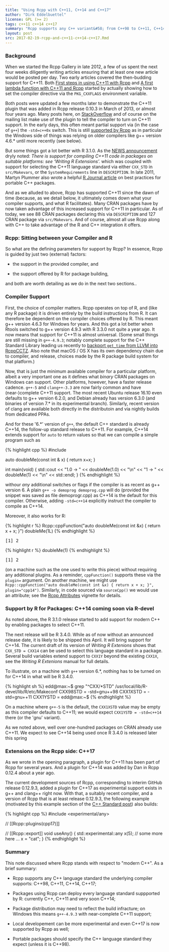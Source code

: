 ```yaml
---
title: "Using Rcpp with C++11, C++14 and C++17"
author: "Dirk Eddelbuettel"
license: GPL (>= 2)
tags: c++11 c++14 c++17 
summary: "Rcpp supports any C++ variant&#58; from C++98 to C++11, C++14 and now C++17"
layout: post
src: 2017-02-19-rcpp-and-c++11-c++14-c++17.Rmd
---
```


### Background

When we started the Rcpp Gallery in late 2012, a few of us spent the next four weeks diligently
writing articles ensuring that at least one new article would be posted per day. Two early articles
covered the then-budding support for C++11.  Both
[First steps in using C++11 with Rcpp](https://gallery.rcpp.org/articles/first-steps-with-C++11/) and
[A first lambda function with C++11 and Rcpp](https://gallery.rcpp.org/articles/simple-lambda-func-c++11/)
started by actually showing how to set the compiler directive via the `PKG_CXXFLAGS` environment
variable.

Both posts were updated a few months later to demonstrate the C++11 plugin that was added in Rcpp
release 0.10.3 in March of 2013, or almost four years ago.  Many posts here, on
[StackOverflow](http://stackoverflow.com/questions/tagged/rcpp) and of course on the mailing list
make use of the plugin to tell the compiler to turn on C++11 support.  In the early days, this often
meant partial support via (in the case of `g++`) the `-std=c++0x` switch. This is still
[supported by Rcpp](https://github.com/RcppCore/Rcpp/blob/f99737edbbe699c0128a735518af91a7f1d986da/R/Attributes.R#L464)
as in particular the Windows side of things was relying on older compilers like g++ version 4.6.*
until more recently (see below).

But some things got a lot better with R 3.1.0.  As the
[NEWS announcement](https://stat.ethz.ch/pipermail/r-announce/2014/000572.html) dryly noted: _There
is support for compiling C++11 code in packages on suitable platforms: see ‘Writing R Extensions’._
which was coupled with support for selecting the C++11 language standard via either `CXX_STD` in
`src/Makevars`, or the `SystemRequirements` line in `DESCRIPTION`. In late 2011, Martyn Plummer also
wrote a helpful
[R Journal article](https://journal.r-project.org/archive/2011-2/RJournal_2011-2_Plummer.pdf) on
best practices for portable C++ packages.

And as we alluded to above, Rcpp has supported C++11 since the dawn of time (because, as we detail
below, it ultimately comes down what your compiler supports, and what R facilitates).  Many CRAN
packages have by now taken advantage of this increased support for C++11 in particular.  As of
today, we see 88 CRAN packages declaring this via `DESCRIPTION` and 127 CRAN package via
`src/Makevars`.  And of course, almost all use Rcpp along with C++ to take advantage of the R and
C++ integration it offers.

### Rcpp: Sitting between your Compiler and R

So what are the defining parameters for support by Rcpp?  In essence, Rcpp is guided by just two
(external) factors:

- the support in the provided compiler, and 

- the support offered by R for package building,

and both are worth detailing as we do in the next two sections.. 

### Compiler Support

First, the choice of compiler matters. Rcpp operates on top of R, and (like any R package) it is
driven entirely by the build instructions from R.  It can therefore be dependent on the compiler
choices offered by R.  This meant g++ version 4.6.3 for Windows for years.  And this got a lot
better when Rtools switched to g++ version 4.9.3 with R 3.3.0 not quite a year ago.  It now means
that support for C++11 is almost universal.  (Some small things are still missing in `g++-4.9.3`;
notably complete support for the C++ Standard Library leading us recently to
[backport `get_time` from LLVM into RcppCCTZ](https://github.com/eddelbuettel/rcppcctz/pull/11). Also
note that macOS / OS X has its own dependency chain due to compiler, and release, choices made by
the R package build system for that platform.)

Now, that is just the minimum available compiler for a particular platform, albeit a very important
one as it defines what _binary_ CRAN packages on Windows can support.  Other platforms, however,
have a faster release cadence.  `g++-5` and `clang++-3.3` are now fairly common and have
(near-)complete C++11 support.  The most recent Ubuntu release 16.10 even defaults to g++ version
6.2.0, and Debian already has version 6.3.0 (and binaries of version 7.* in its experimental
branch). Similarly, recent version of clang are available both directly in the distributoin and via
nightly builds from dedicated PPAs.

And for these '6.*' version of `g++`, the default C++ standard is already C++14, the follow-up
standard release to C++11.  For example, C++14 extends support for `auto` to return values so that
we can compile a simple program such as


{% highlight cpp %}
#include <iostream>

auto doubleMe(const int & x) {
    return x+x;
}

int main(void) {
    std::cout << "1.0         -> " << doubleMe(1.0) << "\n"
              << "1           -> " << doubleMe(1)   << "\n"
              << std::endl;
}
{% endhighlight %}

withour _any_ additional switches or flags if the compiler is as recent as g++ version 6. A plain
`g++ -o demoprog demoprog.cpp` will do (provided the snippet was saved as file demoprogr.cpp) as
C++14 is the default for this compiler.  Otherwise, adding `-std=c++14` explicitly instruct the
compiler to compile as C++14.

Moreover, it also works for R:


{% highlight r %}
Rcpp::cppFunction("auto doubleMe(const int &x) { return x + x; }")
doubleMe(1L)
{% endhighlight %}



<pre class="output">
[1] 2
</pre>



{% highlight r %}
doubleMe(1)
{% endhighlight %}



<pre class="output">
[1] 2
</pre>

(on a machine such as the one used to write this piece) without requiring any additional plugins.
As a reminder, `cppFunction()` supports these via the `plugin=` argument. On another machine, we
might use `Rcpp::cppFunction("auto doubleMe(const int &x) { return x + x; }", plugin="cpp14")`.
Similarly, in code sourced via `sourceCpp()` we would use an attribute; see the
[Rcpp Attributes](https://cloud.r-project.org/package=Rcpp/vignettes/Rcpp-attributes.pdf) vignette
for details.


### Support by R for Packages: C++14 coming soon via R-devel

As noted above, the R 3.1.0 release started to add support for modern C++ by enabling packages to
select C++11.

The next release will be R 3.4.0. While as of now without an announced release date, it is likely to
be shipped this April. It will bring support for C++14.  The current draft of its version of
_Writing R Extenions_ shows that `CXX_STD = CXX14` can be used to select this language standard in a
package. Several build variables extend support to `CXX1Y` beyond the existing `CXX1X`, see the
_Writing R Extenions_ manual for full details.

To illustrate, on a machine with `g++` version 6.*, nothing has to be turned on for C++14 in what
will be R 3.4.0.


{% highlight sh %}
edd@max:~$ grep "^CXX/*STD" /usr/local/lib/R-devel/lib/R/etc/Makeconf 
CXX98STD = -std=gnu++98
CXX1XSTD = -std=gnu++11
CXX1YSTD = 
edd@max:~$ 
{% endhighlight %}

On a machine where `g++-5` is the default, the `CXX1XSTD` value may be empty as this compiler
defaults to C++11; we would expect `CXX1YSTD = -std=c++14` there (or the 'gnu' variant).

As we noted above, well over one-hundred packages on CRAN already use C++11.  We expect to see C++14
being used once R 3.4.0 is released later this spring

### Extensions on the Rcpp side: C++17

As we wrote in the opening paragraph, a plugin for C++11 has been part of Rcpp for several years.
And a plugin for C++14 was added by Dan in Rcpp 0.12.4 about a year ago.  

The current development sources of Rcpp, corresponding to interim GitHub release 0.12.9.3, added a
plugin for C++17 as experimental support exists in g++ and clang++ right now.  With that, a suitably
recent compiler, and a version of Rcpp that is at least release 0.12.9.3, the following example
(motivated by this example section of the
[C++ Standard post](http://www.open-std.org/jtc1/sc22/wg21/docs/papers/2015/n4480.html#any)) also
builds:


{% highlight cpp %}
#include <experimental/any>

// [[Rcpp::plugins(cpp17)]]                                        

// [[Rcpp::export]]
void useAny() {
    std::experimental::any x(5);
    // some more here ...
    x = "cat";
}
{% endhighlight %}

### Summary

This note discussed where Rcpp stands with respect to "modern C++". As a brief summary:

- Rcpp supports any C++ language standard the underlying compiler supports: C++98, C++11, C++14, 
  C++17;

- Packages using Rcpp can deploy every language standard suppported by R: currently C++, C++11 and
  very soon C++14;
  
- Package distribution may need to reflect the build infracture; on Windows this means `g++-4.9.3`
  with near-complete C++11 support;

- Local developement can be more experimental and even C++17 is now supported by Rcpp as well;

- Portable packages should specify the C++ language standard they expect (unless it is C++98).

